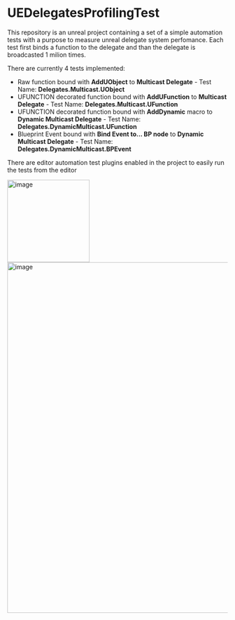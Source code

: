 # UEDelegatesProfilingTest

This repository is an unreal project containing a set of a simple automation tests with a purpose to measure unreal delegate system perfomance.
Each test first binds a function to the delegate and than the delegate is broadcasted 1 milion times.

There are currently 4 tests implemented:
- Raw function bound with **AddUObject** to **Multicast Delegate** - Test Name: **Delegates.Multicast.UObject**
- UFUNCTION decorated function bound with **AddUFunction** to **Multicast Delegate** - Test Name: **Delegates.Multicast.UFunction**
- UFUNCTION decorated function bound with **AddDynamic** macro to **Dynamic Multicast Delegate** - Test Name: **Delegates.DynamicMulticast.UFunction**
- Blueprint Event bound with **Bind Event to... BP node** to **Dynamic Multicast Delegate** - Test Name: **Delegates.DynamicMulticast.BPEvent**

There are editor automation test plugins enabled in the project to easily run the tests from the editor

<img width="188" alt="image" src="https://user-images.githubusercontent.com/49919817/213947092-43d05684-2142-4622-829e-2ff123f805f6.png"> <img width="800" alt="image" src="https://user-images.githubusercontent.com/49919817/213946994-1d5cd5d8-795a-4eb6-b335-c34f23c2a158.png">
